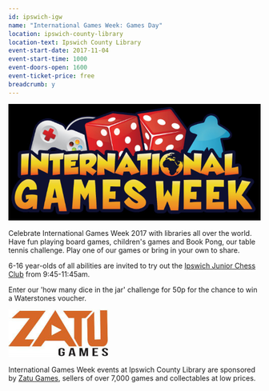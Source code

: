 ```yaml
---
id: ipswich-igw
name: "International Games Week: Games Day"
location: ipswich-county-library
location-text: Ipswich County Library
event-start-date: 2017-11-04
event-start-time: 1000
event-doors-open: 1600
event-ticket-price: free
breadcrumb: y
---
```


![International Games Week logo](/images/featured/featured-international-games-week.jpg)

Celebrate International Games Week 2017 with libraries all over the world. Have fun playing board games, children's games and Book Pong, our table tennis challenge. Play one of our games or bring in your own to share.

6-16 year-olds of all abilities are invited to try out the [Ipswich Junior Chess Club](http://www.ipswichchess.co.uk/) from 9:45-11:45am.

Enter our 'how many dice in the jar' challenge for 50p for the chance to win a Waterstones voucher.

<img src="/images/featured/featured-zatu-games.jpg" class="{% include /c/img-float-left.html %}" alt="Zatu Games logo" />

International Games Week events at Ipswich County Library are sponsored by [Zatu Games](https://www.board-game.co.uk/), sellers of over 7,000 games and collectables at low prices.
